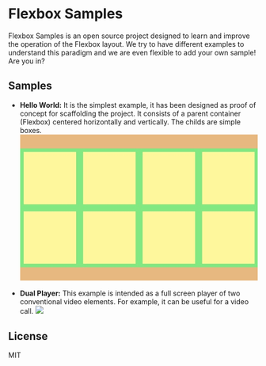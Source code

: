 # Flexbox Samples

Flexbox Samples is an open source project designed to learn and improve the operation of the Flexbox layout. We try to have different examples to understand this paradigm and we are even flexible to add your own sample! Are you in?


## Samples

* **Hello World:** It is the simplest example, it has been designed as proof of concept for scaffolding  the project. It consists of a parent container (Flexbox) centered horizontally and vertically. The childs are simple boxes.
![](./samples/hello-world/screenshots/hello-world-02.jpg)

* **Dual Player:** This example is intended as a full screen player of two conventional video elements. For example, it can be useful for a video call.
![](./samples/hello-world/screenshots/dual-player-01.jpg)


## License
MIT
